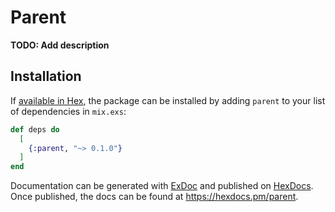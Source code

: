 # Parent

**TODO: Add description**

## Installation

If [available in Hex](https://hex.pm/docs/publish), the package can be installed
by adding `parent` to your list of dependencies in `mix.exs`:

```elixir
def deps do
  [
    {:parent, "~> 0.1.0"}
  ]
end
```

Documentation can be generated with [ExDoc](https://github.com/elixir-lang/ex_doc)
and published on [HexDocs](https://hexdocs.pm). Once published, the docs can
be found at <https://hexdocs.pm/parent>.

